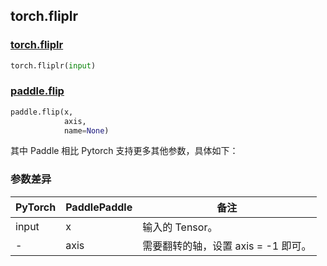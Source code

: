 ## torch.fliplr
### [torch.fliplr](https://pytorch.org/docs/stable/generated/torch.fliplr.html?highlight=fliplr#torch.fliplr)

```python
torch.fliplr(input)
```

### [paddle.flip](https://www.paddlepaddle.org.cn/documentation/docs/zh/api/paddle/flip_cn.html#flip)

```python
paddle.flip(x,
            axis,
            name=None)
```

其中 Paddle 相比 Pytorch 支持更多其他参数，具体如下：
### 参数差异
| PyTorch       | PaddlePaddle | 备注                                                   |
| ------------- | ------------ | ------------------------------------------------------ |
| input         | x            | 输入的 Tensor。                   |
| -             | axis         | 需要翻转的轴，设置 axis = -1 即可。                     |
